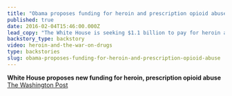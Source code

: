 ```yaml
---
title: "Obama proposes funding for heroin and prescription opioid abuse"
published: true
date: 2016-02-04T15:46:00.000Z
lead_copy: "The White House is seeking $1.1 billion to pay for heroin and opioid addiction prevention, treatment and overdose response. If only we had listened to Kurt Schmoke in the 1980s. Watch... "
backstory_type: backstory
video: heroin-and-the-war-on-drugs
type: backstories
slug: obama-proposes-funding-for-heroin-and-prescription-opioid-abuse
---
```


**White House proposes new funding for heroin, prescription opioid abuse**
[The Washington Post](http://www.usatoday.com/story/news/nation/2016/02/02/white-house-proposes-new-funding-heroin-prescription-opioid-abuse/79691728/)

